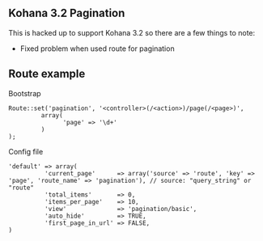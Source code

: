 Kohana 3.2 Pagination
---

This is hacked up to support Kohana 3.2 so there are a few things to note:

- Fixed problem when used route for pagination


## Route example

Bootstrap

    Route::set('pagination', '<controller>(/<action>)/page(/<page>)',
             array(
                   'page' => '\d+'
             )
    );


Config file

    'default' => array(
              'current_page'      => array('source' => 'route', 'key' => 'page', 'route_name' => 'pagination'), // source: "query_string" or "route"
              'total_items'       => 0,
              'items_per_page'    => 10,
              'view'              => 'pagination/basic',
              'auto_hide'         => TRUE,
              'first_page_in_url' => FALSE,
    )